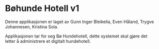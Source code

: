 # Bøhunde Hotell v1

Denne applikasjonen er laget av Gunn Inger Bleikelia, Even Håland, Trygve Johannesen, Kristina Sola.

Applikasjonen tar for seg Bø Hundehotell, dette systemet skal gjøre det letter å administrere et digitalt hundehotell. 
